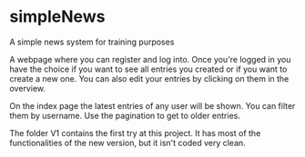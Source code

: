# simpleNews
A simple news system for training purposes

A webpage where you can register and log into. 
Once you're logged in you have the choice if you want to see
all entries you created or if you want to create a new one.
You can also edit your entries by clicking on them in the overview.

On the index page the latest entries of any user will be shown. 
You can filter them by username. Use the pagination to get to older entries.

The folder V1 contains the first try at this project. It has most of the functionalities 
of the new version, but it isn't coded very clean.
